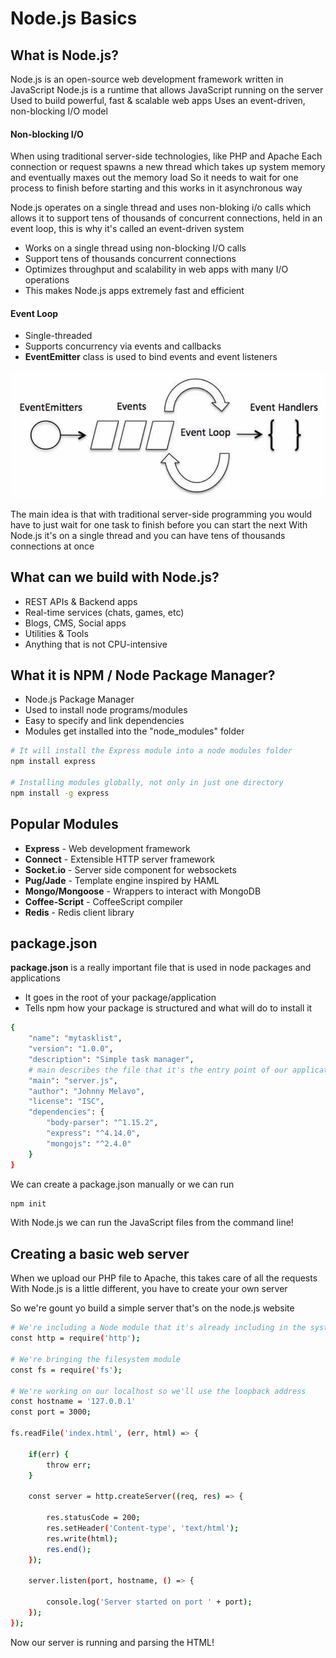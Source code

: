 # Node.js Basics
## What is Node.js?
Node.js is an open-source web development framework written in JavaScript
Node.js is a runtime that allows JavaScript running on the server
Used to build powerful, fast & scalable web apps
Uses an event-driven, non-blocking I/O model


#### Non-blocking I/O
When using traditional server-side technologies, like PHP and Apache
Each connection or request spawns a new thread which takes up system memory and eventually maxes out the memory load
So it needs to wait for one process to finish before starting and this works in it asynchronous way

Node.js operates on a single thread and uses non-bloking i/o calls which allows it to support tens of thousands of concurrent connections, held in an event loop, this is why it's called an event-driven system

- Works on a single thread using non-blocking I/O calls
- Support tens of thousands concurrent connections
- Optimizes throughput and scalability in web apps with many I/O operations
- This makes Node.js apps extremely fast and efficient


#### Event Loop
- Single-threaded
- Supports concurrency via events and callbacks
- **EventEmitter** class is used to bind events and event listeners
<p align="center">
        <img src="../../../Images/eventloop.png" alt="Event Loop">
</p>

The main idea is that with traditional server-side programming you would have to just wait for one task to finish before you can start the next
With Node.js it's on a single thread and you can have tens of thousands connections at once


## What can we build with Node.js?
- REST APIs & Backend apps
- Real-time services (chats, games, etc)
- Blogs, CMS, Social apps
- Utilities & Tools
- Anything that is not CPU-intensive

## What it is NPM / Node Package Manager?
- Node.js Package Manager
- Used to install node programs/modules
- Easy to specify and link dependencies
- Modules get installed into the "node_modules" folder
```sh
# It will install the Express module into a node modules folder
npm install express

# Installing modules globally, not only in just one directory
npm install -g express
```

## Popular Modules
- **Express** - Web development framework
- **Connect** - Extensible HTTP server framework
- **Socket.io** - Server side component for websockets
- **Pug/Jade** - Template engine inspired by HAML
- **Mongo/Mongoose** - Wrappers to interact with MongoDB
- **Coffee-Script** - CoffeeScript compiler
- **Redis** - Redis client library


## package.json
**package.json** is a really important file that is used in node packages and applications
- It goes in the root of your package/application
- Tells npm how your package is structured and what will do to install it
```sh
{
	"name": "mytasklist",
	"version": "1.0.0",
	"description": "Simple task manager",
	# main describes the file that it's the entry point of our application like index.js
	"main": "server.js",
	"author": "Johnny Melavo",
	"license": "ISC",
	"dependencies": {
		"body-parser": "^1.15.2",
		"express": "^4.14.0",
		"mongojs": "^2.4.0"
	}
}
```
We can create a package.json manually or we can run
```sh
npm init
```
With Node.js we can run the JavaScript files from the command line!


## Creating a basic web server
When we upload our PHP file to Apache, this takes care of all the requests
With Node.js is a little different, you have to create your own server

So we're gount yo build a simple server that's on the node.js website
```sh
# We're including a Node module that it's already including in the system (no need to install it)
const http = require('http');

# We're bringing the filesystem module
const fs = require('fs');

# We're working on our localhost so we'll use the loopback address
const hostname = '127.0.0.1'
const port = 3000;

fs.readFile('index.html', (err, html) => {

	if(err) {
		throw err;
	}

	const server = http.createServer((req, res) => {

		res.statusCode = 200;
		res.setHeader('Content-type', 'text/html');
		res.write(html);
		res.end();
	});

	server.listen(port, hostname, () => {

		console.log('Server started on port ' + port);
	});
});
```
Now our server is running and parsing the HTML!